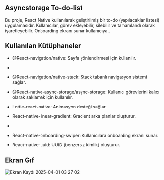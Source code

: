 

## Asyncstorage To-do-list 

Bu proje, React Native kullanılarak geliştirilmiş bir to-do (yapılacaklar listesi) uygulamasıdır.
Kullanıcılar, görev ekleyebilir, silebilir ve tamamlandı olarak işaretleyebilir. Onboarding ekranı sunar kullanıcıya..


## Kullanılan Kütüphaneler

* @React-navigation/native: Sayfa yönlendirmesi için kullanılır.
* 

* @React-navigation/native-stack: Stack tabanlı navigasyon sistemi sağlar.


* @React-native-async-storage/async-storage: Kullanıcı görevlerini kalıcı olarak saklamak için kullanılır.


* Lottie-react-native: Animasyon desteği sağlar.
  

* React-native-linear-gradient: Gradient arka planlar oluşturur.
* 

* React-native-onboarding-swiper: Kullanıcılara onboarding ekranı sunar.


* React-native-uuid: UUID (benzersiz kimlik) oluşturur.


## Ekran Gıf 

![Ekran Kaydı 2025-04-01 03 27 02](https://github.com/user-attachments/assets/416ed676-55a6-40f7-bc24-249f8d860f48)
